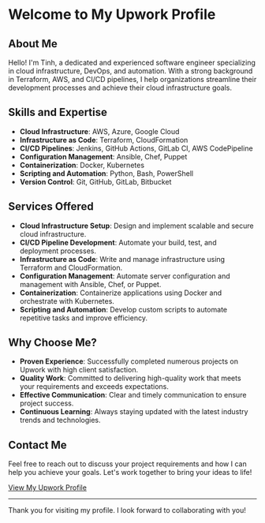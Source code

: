 # Welcome to My Upwork Profile

## About Me

Hello! I'm Tinh, a dedicated and experienced software engineer specializing in cloud infrastructure, DevOps, and automation. With a strong background in Terraform, AWS, and CI/CD pipelines, I help organizations streamline their development processes and achieve their cloud infrastructure goals.

## Skills and Expertise

- **Cloud Infrastructure**: AWS, Azure, Google Cloud
- **Infrastructure as Code**: Terraform, CloudFormation
- **CI/CD Pipelines**: Jenkins, GitHub Actions, GitLab CI, AWS CodePipeline
- **Configuration Management**: Ansible, Chef, Puppet
- **Containerization**: Docker, Kubernetes
- **Scripting and Automation**: Python, Bash, PowerShell
- **Version Control**: Git, GitHub, GitLab, Bitbucket

## Services Offered

- **Cloud Infrastructure Setup**: Design and implement scalable and secure cloud infrastructure.
- **CI/CD Pipeline Development**: Automate your build, test, and deployment processes.
- **Infrastructure as Code**: Write and manage infrastructure using Terraform and CloudFormation.
- **Configuration Management**: Automate server configuration and management with Ansible, Chef, or Puppet.
- **Containerization**: Containerize applications using Docker and orchestrate with Kubernetes.
- **Scripting and Automation**: Develop custom scripts to automate repetitive tasks and improve efficiency.

## Why Choose Me?

- **Proven Experience**: Successfully completed numerous projects on Upwork with high client satisfaction.
- **Quality Work**: Committed to delivering high-quality work that meets your requirements and exceeds expectations.
- **Effective Communication**: Clear and timely communication to ensure project success.
- **Continuous Learning**: Always staying updated with the latest industry trends and technologies.

## Contact Me

Feel free to reach out to discuss your project requirements and how I can help you achieve your goals. Let's work together to bring your ideas to life!

[View My Upwork Profile](https://www.upwork.com/freelancers/~0108648bf0792fe462?mp_source=share)

---

Thank you for visiting my profile. I look forward to collaborating with you!
